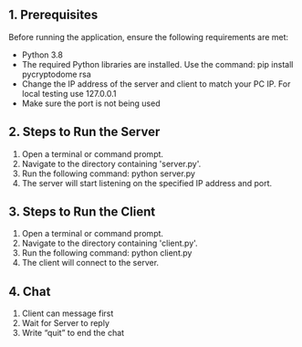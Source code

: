 

## 1. Prerequisites
Before running the application, ensure the following requirements are met:
- Python 3.8
- The required Python libraries are installed. Use the command:
 pip install pycryptodome rsa
- Change the IP address of the server and client to match your PC IP. For local testing use 
127.0.0.1
- Make sure the port is not being used 
## 2. Steps to Run the Server
1. Open a terminal or command prompt.
2. Navigate to the directory containing 'server.py'.
3. Run the following command:
 python server.py
4. The server will start listening on the specified IP address and port.
## 3. Steps to Run the Client
1. Open a terminal or command prompt.
2. Navigate to the directory containing 'client.py'.
3. Run the following command:
 python client.py
4. The client will connect to the server.
## 4. Chat
1. Client can message first
2. Wait for Server to reply
3. Write “quit” to end the chat
